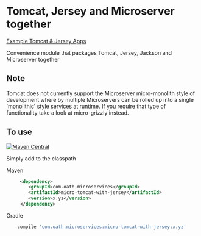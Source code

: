 # Tomcat, Jersey and Microserver together

[Example Tomcat & Jersey Apps](https://github.com/aol/micro-server/tree/master/micro-tomcat/src/test/java/app)

Convenience module that packages Tomcat, Jersey, Jackson and Microserver together

## Note

Tomcat does not currently support the Microserver micro-monolith style of development where by multiple Microservers can be rolled up into a single 'monolithic' style services at runtime. If you require that type of functionality take a look at micro-grizzly instead.


## To use

[![Maven Central](https://maven-badges.herokuapp.com/maven-central/com.oath.microservices/micro-grizzly-with-jersey/badge.svg)](https://maven-badges.herokuapp.com/maven-central/com.oath.microservices/micro-grizzly-with-jersey)

Simply add to the classpath

Maven 
```xml
     <dependency>
        <groupId>com.oath.microservices</groupId>  
        <artifactId>micro-tomcat-with-jersey</artifactId>
        <version>x.yz</version>
     </dependency>
```    
Gradle
```groovy
    compile 'com.oath.microservices:micro-tomcat-with-jersey:x.yz'
```
